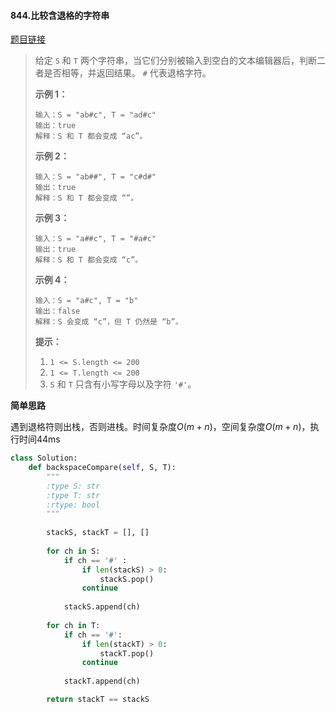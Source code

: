 #### 844.比较含退格的字符串
[题目链接](https://leetcode-cn.com/problems/backspace-string-compare/)
> 给定 `S` 和 `T` 两个字符串，当它们分别被输入到空白的文本编辑器后，判断二者是否相等，并返回结果。 `#` 代表退格字符。
>
>  
>
> **示例 1：**
>
> ```
> 输入：S = "ab#c", T = "ad#c"
> 输出：true
> 解释：S 和 T 都会变成 “ac”。
> ```
>
> **示例 2：**
>
> ```
> 输入：S = "ab##", T = "c#d#"
> 输出：true
> 解释：S 和 T 都会变成 “”。
> ```
>
> **示例 3：**
>
> ```
> 输入：S = "a##c", T = "#a#c"
> 输出：true
> 解释：S 和 T 都会变成 “c”。
> ```
>
> **示例 4：**
>
> ```
> 输入：S = "a#c", T = "b"
> 输出：false
> 解释：S 会变成 “c”，但 T 仍然是 “b”。
> ```
>
>  
>
> **提示：**
>
> 1. `1 <= S.length <= 200`
> 2. `1 <= T.length <= 200`
> 3. `S` 和 `T` 只含有小写字母以及字符 `'#'`。

**简单思路**

遇到退格符则出栈，否则进栈。时间复杂度$O(m+n)$，空间复杂度$O(m+n)$，执行时间44ms

```python
class Solution:
    def backspaceCompare(self, S, T):
        """
        :type S: str
        :type T: str
        :rtype: bool
        """
        
        stackS, stackT = [], []
        
        for ch in S:
            if ch == '#' :
                if len(stackS) > 0:
                    stackS.pop()
                continue
            
            stackS.append(ch)
        
        for ch in T:
            if ch == '#':
                if len(stackT) > 0:
                    stackT.pop()
                continue
            
            stackT.append(ch)

        return stackT == stackS
```


